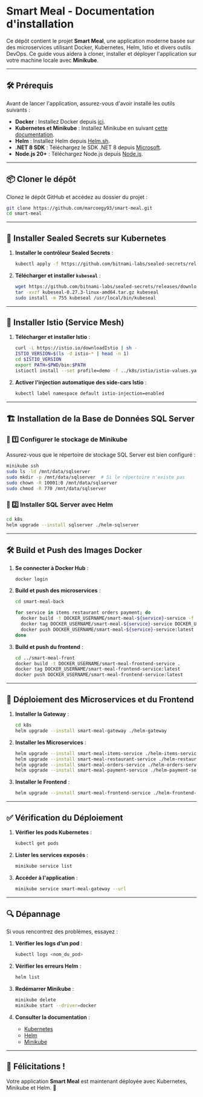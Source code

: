 # Smart Meal - Documentation d'installation

Ce dépôt contient le projet **Smart Meal**, une application moderne basée sur des microservices utilisant Docker, Kubernetes, Helm, Istio et divers outils DevOps. Ce guide vous aidera à cloner, installer et déployer l'application sur votre machine locale avec **Minikube**.

---

## 🛠️ Prérequis

Avant de lancer l'application, assurez-vous d'avoir installé les outils suivants :

- **Docker** : Installez Docker depuis [ici](https://www.docker.com/get-started).
- **Kubernetes et Minikube** : Installez Minikube en suivant [cette documentation](https://minikube.sigs.k8s.io/docs/).
- **Helm** : Installez Helm depuis [Helm.sh](https://helm.sh/).
- **.NET 8 SDK** : Téléchargez le SDK .NET 8 depuis [Microsoft](https://dotnet.microsoft.com/download/dotnet).
- **Node.js 20+** : Téléchargez Node.js depuis [Node.js](https://nodejs.org/).

---

## 📦 Cloner le dépôt

Clonez le dépôt GitHub et accédez au dossier du projet :

```bash
git clone https://github.com/marcoegy93/smart-meal.git
cd smart-meal
```

---

## 🔐 Installer Sealed Secrets sur Kubernetes

1. **Installer le contrôleur Sealed Secrets** :

   ```bash
   kubectl apply -f https://github.com/bitnami-labs/sealed-secrets/releases/latest/download/controller.yaml
   ```

2. **Télécharger et installer `kubeseal`** :

   ```bash
   wget https://github.com/bitnami-labs/sealed-secrets/releases/download/v0.27.3/kubeseal-0.27.3-linux-amd64.tar.gz
   tar -xvzf kubeseal-0.27.3-linux-amd64.tar.gz kubeseal
   sudo install -m 755 kubeseal /usr/local/bin/kubeseal
   ```

---

## 📡 Installer Istio (Service Mesh)

1. **Télécharger et installer Istio** :

   ```bash
   curl -L https://istio.io/downloadIstio | sh -
   ISTIO_VERSION=$(ls -d istio-* | head -n 1)
   cd $ISTIO_VERSION
   export PATH=$PWD/bin:$PATH
   istioctl install --set profile=demo -f ../k8s/istio/istio-values.yaml -y
   ```

2. **Activer l'injection automatique des side-cars Istio** :

   ```bash
   kubectl label namespace default istio-injection=enabled
   ```

---

## 🏗️ Installation de la Base de Données SQL Server

### 📌 1️⃣ **Configurer le stockage de Minikube**
Assurez-vous que le répertoire de stockage SQL Server est bien configuré :

```bash
minikube ssh
sudo ls -ld /mnt/data/sqlserver
sudo mkdir -p /mnt/data/sqlserver  # Si le répertoire n'existe pas
sudo chown -R 10001:0 /mnt/data/sqlserver
sudo chmod -R 770 /mnt/data/sqlserver
```

### 📌 2️⃣ **Installer SQL Server avec Helm**

```bash
cd k8s
helm upgrade --install sqlserver ./helm-sqlserver
```

---

## 🛠️ Build et Push des Images Docker

1. **Se connecter à Docker Hub** :

   ```bash
   docker login
   ```

2. **Build et push des microservices** :

   ```bash
   cd smart-meal-back

   for service in items restaurant orders payment; do
     docker build -t DOCKER_USERNAME/smart-meal-${service}-service -f smart-meal-${service}-service/Dockerfile .
     docker tag DOCKER_USERNAME/smart-meal-${service}-service DOCKER_USERNAME/smart-meal-${service}-service:latest
     docker push DOCKER_USERNAME/smart-meal-${service}-service:latest
   done
   ```

3. **Build et push du frontend** :

   ```bash
   cd ../smart-meal-front
   docker build -t DOCKER_USERNAME/smart-meal-frontend-service .
   docker tag DOCKER_USERNAME/smart-meal-frontend-service:latest
   docker push DOCKER_USERNAME/smart-meal-frontend-service:latest
   ```

---

## 🚢 Déploiement des Microservices et du Frontend

1. **Installer la Gateway** :

   ```bash
   cd k8s
   helm upgrade --install smart-meal-gateway ./helm-gateway
   ```

2. **Installer les Microservices** :

   ```bash
   helm upgrade --install smart-meal-items-service ./helm-items-service
   helm upgrade --install smart-meal-restaurant-service ./helm-restaurant-service
   helm upgrade --install smart-meal-orders-service ./helm-orders-service
   helm upgrade --install smart-meal-payment-service ./helm-payment-service
   ```

3. **Installer le Frontend** :

   ```bash
   helm upgrade --install smart-meal-frontend-service ./helm-frontend-service
   ```

---

## ✅ Vérification du Déploiement

1. **Vérifier les pods Kubernetes** :

   ```bash
   kubectl get pods
   ```

2. **Lister les services exposés** :

   ```bash
   minikube service list
   ```

3. **Accéder à l'application** :

   ```bash
   minikube service smart-meal-gateway --url
   ```

---

## 🔍 Dépannage

Si vous rencontrez des problèmes, essayez :

1. **Vérifier les logs d’un pod** :

   ```bash
   kubectl logs <nom_du_pod>
   ```

2. **Vérifier les erreurs Helm** :

   ```bash
   helm list
   ```

3. **Redémarrer Minikube** :

   ```bash
   minikube delete
   minikube start --driver=docker
   ```

4. **Consulter la documentation** :
   - [Kubernetes](https://kubernetes.io/docs/)
   - [Helm](https://helm.sh/docs/)
   - [Minikube](https://minikube.sigs.k8s.io/docs/)

---

## 🎉 Félicitations !

Votre application **Smart Meal** est maintenant déployée avec Kubernetes, Minikube et Helm. 🚀 